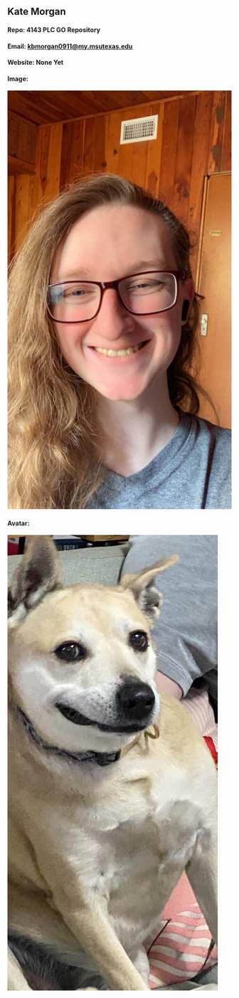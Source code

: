 ## Kate Morgan
#### Repo: 4143 PLC GO Repository
#### Email: kbmorgan0911@my.msutexas.edu
#### Website: None Yet
#### Image: 
![Picture of me](https://github.com/KateM80/2143-OOP-morgan/blob/main/Picture%20for%20OOP.jpg)
#### Avatar:
![Avatar](https://github.com/KateM80/2143-OOP-morgan/blob/main/NewPF.jpg)
